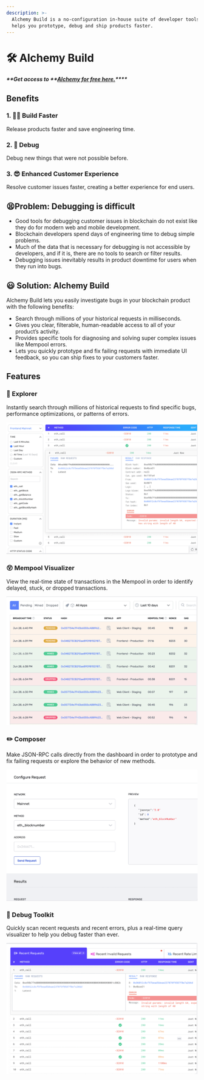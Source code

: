```yaml
---
description: >-
  Alchemy Build is a no-configuration in-house suite of developer tools that
  helps you prototype, debug and ship products faster.
---
```


# 🛠 Alchemy Build

#### _**Get access to **_[_**Alchemy for free here.**_](https://alchemy.com/?r=affiliate:e68b2f77-7fc7-4ef7-8e9c-cdfea869b9b5)_****_

## Benefits 

### 1. :woman_technologist: Build Faster

Release products faster and save engineering time. 

### 2. :lady_beetle: Debug

Debug new things that were not possible before. 

### 3. :sunglasses: Enhanced Customer Experience 

Resolve customer issues faster, creating a better experience for end users. 

## :tired_face:Problem: Debugging is difficult

* Good tools for debugging customer issues in blockchain do not exist like they do for modern web and mobile development. 
* Blockchain developers spend days of engineering time to debug simple problems. 
* Much of the data that is necessary for debugging is not accessible by developers, and if it is, there are no tools to search or filter results.
* Debugging issues inevitably results in product downtime for users when they run into bugs.  

## :smiley: Solution: Alchemy Build

Alchemy Build lets you easily investigate bugs in your blockchain product with the following benefits: 

* Search through millions of your historical requests in milliseconds.
* Gives you clear, filterable, human-readable access to all of your product’s activity.
* Provides specific tools for diagnosing and solving super complex issues like Mempool errors. 
* Lets you quickly prototype and fix failing requests with immediate UI feedback, so you can ship fixes to your customers faster.

## Features

### :mag_right: Explorer

Instantly search through millions of historical requests to find specific bugs, performance optimizations, or patterns of errors.

![Explorer Feature](<../../.gitbook/assets/Screen Shot 2020-07-09 at 10.37.02 AM.png>)

### :dizzy_face: Mempool Visualizer 

View the real-time state of transactions in the Mempool in order to identify delayed, stuck, or dropped transactions.

![Mempool Visualizer Feature](<../../.gitbook/assets/Screen Shot 2020-07-09 at 10.38.46 AM.png>)

### :pencil2: Composer

Make JSON-RPC calls directly from the dashboard in order to prototype and fix failing requests or explore the behavior of new methods.

![Composer Feature](<../../.gitbook/assets/Screen Shot 2020-07-09 at 10.40.08 AM.png>)

### :lady_beetle: Debug Toolkit

Quickly scan recent requests and recent errors, plus a real-time query visualizer to help you debug faster than ever.

![Debug Toolkit Feature](<../../.gitbook/assets/Screen Shot 2020-07-09 at 10.40.54 AM.png>)

###
